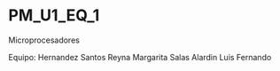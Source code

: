 # PM_U1_EQ_1
 Microprocesadores

Equipo:
Hernandez Santos Reyna Margarita
Salas Alardin Luis Fernando
